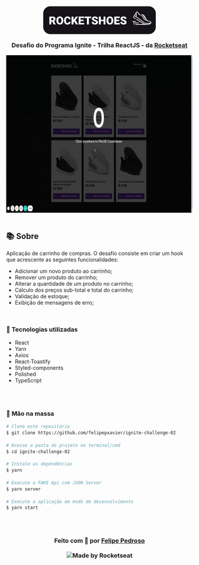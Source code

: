 <div align="center">

<h3>

![PRINTS](./public/logo.png)

Desafio do Programa Ignite - Trilha ReactJS - da [Rocketseat]

</h3>

  <img src="./public/demo.gif" alt="demo-web" height="425">

</div>

<br>

## 📚 **Sobre**

Aplicação de carrinho de compras. O desafio consiste em criar um hook que acrescente as seguintes funcionalidades:

- Adicionar um novo produto ao carrinho;
- Remover um produto do carrinho;
- Alterar a quantidade de um produto no carrinho;
- Cálculo dos preços sub-total e total do carrinho;
- Validação de estoque;
- Exibição de mensagens de erro;

<br>

### 📌 **Tecnologias utilizadas**

- React
- Yarn
- Axios
- React-Toastify
- Styled-components
- Polished
- TypeScript

<br>
<br>

### 🚀 **Mão na massa**

```bash
# Clone este repositório
$ git clone https://github.com/felipepxavier/ignite-challenge-02

# Acesse a pasta do projeto no terminal/cmd
$ cd ignite-challenge-02

# Instale as dependências
$ yarn

# Execute a FAKE Api com JSON Server
$ yarn server

# Execute a aplicação em modo de desenvolvimento
$ yarn start


```

<br>
<br>

<h3 align="center">
Feito com 💜 por <a href="https://www.linkedin.com/in/felipe-pedroso-04a648160/">Felipe Pedroso</a>
<br><br>

  <img alt="Made by Rocketseat" src="https://img.shields.io/badge/made%20by-Rocketseat-%237519C1">
</a>
</h3>

<!-- Links -->

[rocketseat]: https://rocketseat.com.br/
